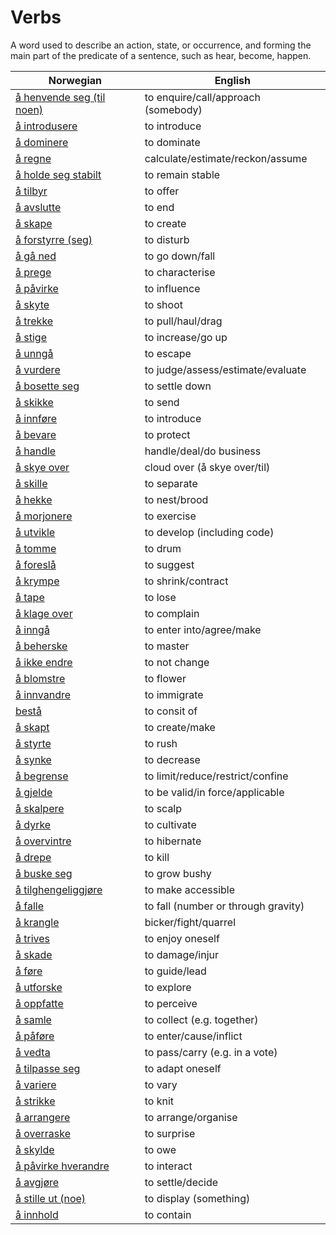 # Verbs

A word used to describe an action, state, or occurrence, and forming the main part of the predicate of a sentence, such as hear, become, happen.

| Norwegian | English |
| --- | --- |
| [å henvende seg (til noen)](https://www.ordnett.no/search?language=no&phrase=å%20henvende%20seg%20(til%20noen)) | to enquire/call/approach (somebody) |
| [å introdusere](https://www.ordnett.no/search?language=no&phrase=å%20introdusere) | to introduce |
| [å dominere](https://www.ordnett.no/search?language=no&phrase=å%20dominere) | to dominate |
| [å regne](https://www.ordnett.no/search?language=no&phrase=å%20regne) | calculate/estimate/reckon/assume |
| [å holde seg stabilt](https://www.ordnett.no/search?language=no&phrase=å%20holde%20seg%20stabilt) | to remain stable |
| [å tilbyr](https://www.ordnett.no/search?language=no&phrase=å%20tilbyr) | to offer |
| [å avslutte](https://www.ordnett.no/search?language=no&phrase=å%20avslutte) | to end |
| [å skape](https://www.ordnett.no/search?language=no&phrase=å%20skape) | to create |
| [å forstyrre (seg)](https://www.ordnett.no/search?language=no&phrase=å%20forstyrre%20(seg)) | to disturb |
| [å gå ned](https://www.ordnett.no/search?language=no&phrase=å%20gå%20ned) | to go down/fall |
| [å prege](https://www.ordnett.no/search?language=no&phrase=å%20prege) | to characterise |
| [å påvirke](https://www.ordnett.no/search?language=no&phrase=å%20påvirke) | to influence |
| [å skyte](https://www.ordnett.no/search?language=no&phrase=å%20skyte) | to shoot |
| [å trekke](https://www.ordnett.no/search?language=no&phrase=å%20trekke) | to pull/haul/drag |
| [å stige](https://www.ordnett.no/search?language=no&phrase=å%20stige) | to increase/go up |
| [å unngå](https://www.ordnett.no/search?language=no&phrase=å%20unngå) | to escape |
| [å vurdere](https://www.ordnett.no/search?language=no&phrase=å%20vurdere) | to judge/assess/estimate/evaluate |
| [å bosette seg](https://www.ordnett.no/search?language=no&phrase=å%20bosette%20seg) | to settle down |
| [å skikke](https://www.ordnett.no/search?language=no&phrase=å%20skikke) | to send |
| [å innføre](https://www.ordnett.no/search?language=no&phrase=å%20innføre) | to introduce |
| [å bevare](https://www.ordnett.no/search?language=no&phrase=å%20bevare) | to protect |
| [å handle](https://www.ordnett.no/search?language=no&phrase=å%20handle) | handle/deal/do business |
| [å skye over](https://www.ordnett.no/search?language=no&phrase=å%20skye%20over) | cloud over (å skye over/til) |
| [å skille](https://www.ordnett.no/search?language=no&phrase=å%20skille) | to separate |
| [å hekke](https://www.ordnett.no/search?language=no&phrase=å%20hekke) | to nest/brood |
| [å morjonere](https://www.ordnett.no/search?language=no&phrase=å%20morjonere) | to exercise |
| [å utvikle](https://www.ordnett.no/search?language=no&phrase=å%20utvikle) | to develop (including code) |
| [å tomme](https://www.ordnett.no/search?language=no&phrase=å%20tomme) | to drum |
| [å foreslå](https://www.ordnett.no/search?language=no&phrase=å%20foreslå) | to suggest |
| [å krympe](https://www.ordnett.no/search?language=no&phrase=å%20krympe) | to shrink/contract |
| [å tape](https://www.ordnett.no/search?language=no&phrase=å%20tape) | to lose |
| [å klage over](https://www.ordnett.no/search?language=no&phrase=å%20klage%20over) | to complain |
| [å inngå](https://www.ordnett.no/search?language=no&phrase=å%20inngå) | to enter into/agree/make |
| [å beherske](https://www.ordnett.no/search?language=no&phrase=å%20beherske) | to master |
| [å ikke endre](https://www.ordnett.no/search?language=no&phrase=å%20ikke%20endre) | to not change |
| [å blomstre](https://www.ordnett.no/search?language=no&phrase=å%20blomstre) | to flower |
| [å innvandre](https://www.ordnett.no/search?language=no&phrase=å%20innvandre) | to immigrate |
| [bestå](https://www.ordnett.no/search?language=no&phrase=bestå) | to consit of |
| [å skapt](https://www.ordnett.no/search?language=no&phrase=å%20skapt) | to create/make |
| [å styrte](https://www.ordnett.no/search?language=no&phrase=å%20styrte) | to rush |
| [å synke](https://www.ordnett.no/search?language=no&phrase=å%20synke) | to decrease |
| [å begrense](https://www.ordnett.no/search?language=no&phrase=å%20begrense) | to limit/reduce/restrict/confine |
| [å gjelde](https://www.ordnett.no/search?language=no&phrase=å%20gjelde) | to be valid/in force/applicable |
| [å skalpere](https://www.ordnett.no/search?language=no&phrase=å%20skalpere) | to scalp |
| [å dyrke](https://www.ordnett.no/search?language=no&phrase=å%20dyrke) | to cultivate |
| [å overvintre](https://www.ordnett.no/search?language=no&phrase=å%20overvintre) | to hibernate |
| [å drepe](https://www.ordnett.no/search?language=no&phrase=å%20drepe) | to kill |
| [å buske seg](https://www.ordnett.no/search?language=no&phrase=å%20buske%20seg) | to grow bushy |
| [å tilghengeliggjøre](https://www.ordnett.no/search?language=no&phrase=å%20tilghengeliggjøre) | to make accessible |
| [å falle](https://www.ordnett.no/search?language=no&phrase=å%20falle) | to fall (number or through gravity) |
| [å krangle](https://www.ordnett.no/search?language=no&phrase=å%20krangle) | bicker/fight/quarrel |
| [å trives](https://www.ordnett.no/search?language=no&phrase=å%20trives) | to enjoy oneself |
| [å skade](https://www.ordnett.no/search?language=no&phrase=å%20skade) | to damage/injur |
| [å føre](https://www.ordnett.no/search?language=no&phrase=å%20føre) | to guide/lead |
| [å utforske](https://www.ordnett.no/search?language=no&phrase=å%20utforske) | to explore |
| [å oppfatte](https://www.ordnett.no/search?language=no&phrase=å%20oppfatte) | to perceive |
| [å samle](https://www.ordnett.no/search?language=no&phrase=å%20samle) | to collect (e.g. together) |
| [å påføre](https://www.ordnett.no/search?language=no&phrase=å%20påføre) | to enter/cause/inflict |
| [å vedta](https://www.ordnett.no/search?language=no&phrase=å%20vedta) | to pass/carry (e.g. in a vote) |
| [å tilpasse seg](https://www.ordnett.no/search?language=no&phrase=å%20tilpasse%20seg) | to adapt oneself |
| [å variere](https://www.ordnett.no/search?language=no&phrase=å%20variere) | to vary |
| [å strikke](https://www.ordnett.no/search?language=no&phrase=å%20strikke) | to knit |
| [å arrangere](https://www.ordnett.no/search?language=no&phrase=å%20arrangere) | to arrange/organise |
| [å overraske](https://www.ordnett.no/search?language=no&phrase=å%20overraske) | to surprise |
| [å skylde](https://www.ordnett.no/search?language=no&phrase=å%20skylde) | to owe |
| [å påvirke hverandre](https://www.ordnett.no/search?language=no&phrase=å%20påvirke%20hverandre) | to interact |
| [å avgjøre](https://www.ordnett.no/search?language=no&phrase=å%20avgjøre) | to settle/decide |
| [å stille ut (noe)](https://www.ordnett.no/search?language=no&phrase=å%20stille%20ut%20(noe)) | to display (something) |
| [å innhold](https://www.ordnett.no/search?language=no&phrase=å%20innhold) | to contain |

